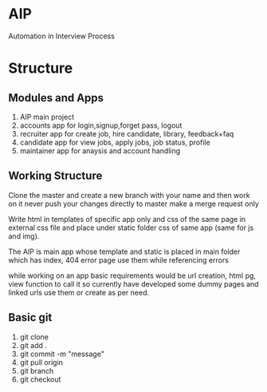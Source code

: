 # AIP
Automation in Interview Process


# Structure
## Modules and Apps
1. AIP main project
2. accounts app for login,signup,forget pass, logout
3. recruiter app for create job, hire candidate, library, feedback+faq
4. candidate app for view jobs, apply jobs, job status, profile
5. maintainer app for anaysis and account handling

## Working Structure
<p> Clone the master and create a new branch with your name and then work on it never push your changes directly to master make a merge request only</p>
<p> Write html in templates of specific app only and css of the same page in external css file and place under static folder css of same app (same for js and img).</p>
<p> The AIP is main app whose template and static is placed in main folder which has index, 404 error page use them while referencing errors</p>
<p> while working on an app basic requirements would be url creation, html pg, view function to call it so currently have developed some dummy pages and linked urls use them or create as per need.</p>

## Basic git
1. git clone <proj url>
2. git add .
3. git commit -m "message"
4. git pull origin <branch name>
5. git branch <branch name>
6. git checkout <branch name>
 
